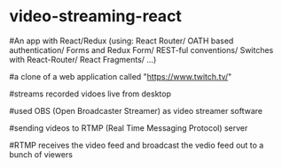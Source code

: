 # video-streaming-react

#An app with React/Redux (using: React Router/ OATH based authentication/ Forms and Redux Form/ REST-ful conventions/ Switches with React-Router/ React Fragments/ ...) 

#a clone of a web application called "https://www.twitch.tv/" 

#streams recorded vidoes live from desktop

#used OBS (Open Broadcaster Streamer) as video streamer software

#sending videos to RTMP (Real Time Messaging Protocol) server

#RTMP receives the video feed and broadcast the vedio feed out to a bunch of viewers
